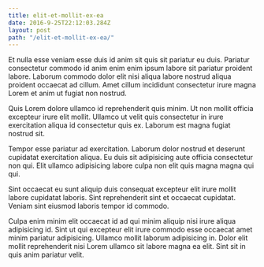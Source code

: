 ```yaml
---
title: elit-et-mollit-ex-ea
date: 2016-9-25T22:12:03.284Z
layout: post
path: "/elit-et-mollit-ex-ea/"
---
```


Et nulla esse veniam esse duis id anim sit quis sit pariatur eu duis. Pariatur consectetur commodo id anim enim enim ipsum labore sit pariatur proident labore. Laborum commodo dolor elit nisi aliqua labore nostrud aliqua proident occaecat ad cillum. Amet cillum incididunt consectetur irure magna Lorem et anim ut fugiat non nostrud.

Quis Lorem dolore ullamco id reprehenderit quis minim. Ut non mollit officia excepteur irure elit mollit. Ullamco ut velit quis consectetur in irure exercitation aliqua id consectetur quis ex. Laborum est magna fugiat nostrud sit.

Tempor esse pariatur ad exercitation. Laborum dolor nostrud et deserunt cupidatat exercitation aliqua. Eu duis sit adipisicing aute officia consectetur non qui. Elit ullamco adipisicing labore culpa non elit quis magna magna qui qui.

Sint occaecat eu sunt aliquip duis consequat excepteur elit irure mollit labore cupidatat laboris. Sint reprehenderit sint et occaecat cupidatat. Veniam sint eiusmod laboris tempor id commodo.

Culpa enim minim elit occaecat id ad qui minim aliquip nisi irure aliqua adipisicing id. Sint ut qui excepteur elit irure commodo esse occaecat amet minim pariatur adipisicing. Ullamco mollit laborum adipisicing in. Dolor elit mollit reprehenderit nisi Lorem ullamco sit labore magna ea elit. Sint sit in quis anim pariatur velit.